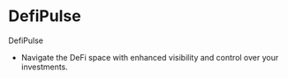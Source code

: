 # DefiPulse
DefiPulse

  - Navigate the DeFi space with enhanced visibility and control over your investments.
